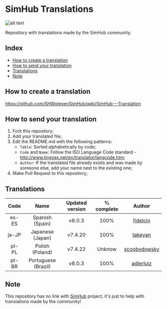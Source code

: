 # SimHub Translations

![alt text](https://www.simhubdash.com/wp-content/uploads/2017/09/gamehub-icon-small-text-1.png "Logo SimHub")

Repository with translations made by the SimHub community.

## Index
- [How to create a translation](#how-to-create-a-translation)
- [How to send your translation](#how-to-send-your-translation)
- [Translations](#translations)
- [Note](#note)

## How to create a translation
https://github.com/SHWotever/SimHub/wiki/SimHub---Translation

## How to send your translation
 1. Fork this repository;
 2. Add your translated file;
 3. Edit the README.md with the following patterns:
    - `Table`: Sorted alphabetically by code;
    - `Code` and `Name`: Follow the ISO Language Code standard - http://www.lingoes.net/en/translator/langcode.htm;
    - `Author`: If the translated file already exists and was made by someone else, add your name next to the existing one;
 4. Make Pull Request to this repository;

## Translations

| Code | Name | Updated version | % complete | Author  |
|:------:|:----------:|:----------------------------:|:------------:|:---:|
|  es-ES  | Spanish (Spain) |   v8.0.3   |   100%    | [fidelcin](https://www.simhubdash.com/community-2/profile/fidelcin)  |
|  ja-JP  | Japanese (Japan) |   v7.4.20  |   100%  | [takeyan](https://www.simhubdash.com/community-2/profile/takeyan)  |
|  pl-PL  | Polish (Poland)  |   v7.4.22  |   Unknow  | [scoobydowsky](https://www.simhubdash.com/community-2/profile/scoobydowsky)  |
|  pt-BR  | Portuguese (Brazil) |   v8.0.3   |   100%    | [adlerluiz](https://github.com/adlerluiz)  |

## Note
This repository has no link with [SimHub](https://www.simhubdash.com/) project, it's just to help with translations made by the community!
